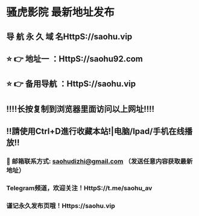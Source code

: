 # 骚虎影院 最新地址发布 
## 导 航 永 久 域 名HttpS://saohu.vip
## ⭐️ 👉 地址一 ：HttpS://saohu92.com
## ⭐️ 👉 备用导航 ：HttpS://saohu.vip
## ‼️‼️长按复制到浏览器里面访问以上网址‼️‼️
## ‼️請使用Ctrl+D進行收藏本站!|电脑/Ipad/手机在线播放‼️
### 📧 邮箱联系方式: saohudizhi@gmail.com （发送任意内容获取最新地址）
### Telegram频道，欢迎关注！HttpS://t.me/saohu_av
### 谨记永久发布页哦！Https://saohu.vip
